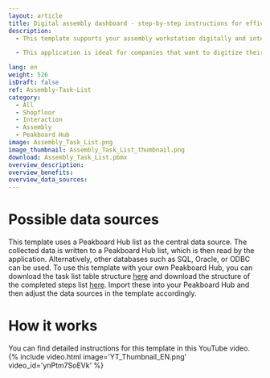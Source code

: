 ```yaml
---
layout: article
title: Digital assembly dashboard - step-by-step instructions for efficient and error-free assembly
description: 
  - This template supports your assembly workstation digitally and interactively. After logging in on the touchscreen, you receive a clear overview of the individual assembly steps. Each assembly step is described in detail and can be ticked off after completion. This not only allows your assembly workers to keep track of their progress, but also gives them a clear overview of which tasks are still open. The application also provides an overview of the time required for assembly. The intuitive display makes it easy to use, helps to avoid errors and can also be used immediately by new employees without a lot of training.

  - This application is ideal for companies that want to digitize their assembly processes and increase the efficiency and quality of their production. The collected data makes it possible to identify bottlenecks and optimization potential and to improve the workflow sustainably. Download the template for free and take your assembly processes to the next level!

lang: en
weight: 526
isDraft: false
ref: Assembly-Task-List
category:
  - All
  - Shopfloor
  - Interaction
  - Assembly
  - Peakboard Hub
image: Assembly_Task_List.png
image_thumbnail: Assembly_Task_List_thumbnail.png
download: Assembly_Task_List.pbmx
overview_description:
overview_benefits:
overview_data_sources:
---
```

# Possible data sources
This template uses a Peakboard Hub list as the central data source. The collected data is written to a Peakboard Hub list, which is then read by the application. Alternatively, other databases such as SQL, Oracle, or ODBC can be used. To use this template with your own Peakboard Hub, you can download the task list table structure <a href="Template_Assembly_Task_List_Steps.csv" class="inline" download> here</a> and download the structure of the completed steps list <a href="Template_Assembly_Task_List_Timestamps.csv" class="inline" download>here</a>. Import these into your Peakboard Hub and then adjust the data sources in the template accordingly.

# How it works
You can find detailed instructions for this template in this YouTube video.
{% include video.html image='YT_Thumbnail_EN.png' video_id='ynPtm7SoEVk' %}

